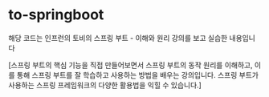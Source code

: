 # to-springboot
해당 코드는 인프런의 토비의 스프링 부트 - 이해와 원리 강의를 보고 실습한 내용입니다

[스프링 부트의 핵심 기능을 직접 만들어보면서 스프링 부트의 동작 원리를 이해하고, 
이를 통해 스프링 부트를 잘 학습하고 사용하는 방법을 배우는 강의입니다. 
스프링 부트가 사용하는 스프링 프레임워크의 다양한 활용법을 익힐 수 있습니다.]
